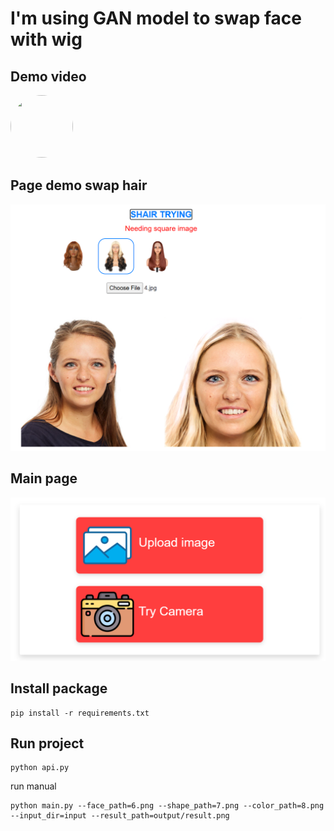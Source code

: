 # I'm using GAN model to swap face with wig

## Demo video

<a href='https://youtu.be/1I4o0s1Dx6I'><img src="https://yt3.googleusercontent.com/TOtmD2p_vUxmjZBxEVKm32vizGBNAe_WyMvjwowxVgF4hDAjJIijdqOkEaz5OmDs5y26GYATbQ=s88-c-k-c0x00ffffff-no-rj" style="border-radius: 50%; width: 100px; height: 100px;" />
</a>

## Page demo swap hair
![My Image](./static/uploads/demo.png)

## Main page
![My Image](./static/uploads/main.png)

## Install package
```
pip install -r requirements.txt
```

## Run project
```
python api.py
```

run manual
```
python main.py --face_path=6.png --shape_path=7.png --color_path=8.png --input_dir=input --result_path=output/result.png
```